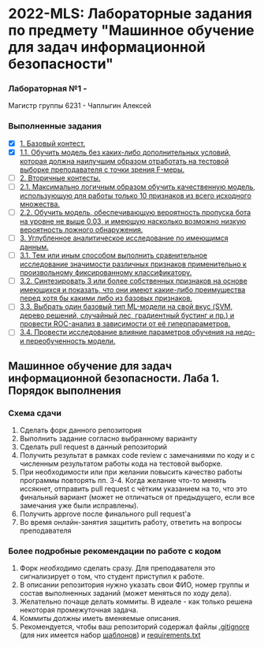# 2022-MLS: Лабораторные задания по предмету "Машинное обучение для задач информационной безопасности"
### Лабораторная №1 - 
Магистр группы 6231 - Чаплыгин Алексей

### Выполненные задания
* [x] [1. Базовый контест.]()
* [X] [1.1. Обучить модель без каких-либо дополнительных условий, которая должна наилучшим образом отработать на тестовой выборке преподавателя с точки зрения F-меры.]()
* [ ] [2. Вторичные контесты.]()
* [ ] [2.1. Максимально логичным образом обучить качественную модель, использующую для работы только 10 признаков из всего исходного множества.]()
* [ ] [2.2. Обучить модель, обеспечивающую вероятность пропуска бота на уровне не выше 0.03, и имеющую насколько возможно низкую вероятность ложного обнаружения.]()
* [ ] [3. Углубленное аналитическое исследование по имеющимся данным.]()
* [ ] [3.1. Тем или иным способом выполнить сравнительное исследование значимости различных признаков применительно к произвольному фиксированному классификатору.]()
* [ ] [3.2. Синтезировать 3 или более собственных признаков на основе имеющихся и показать, что они имеют какие-либо преимущества перед хотя бы какими либо из базовых признаков.]()
* [ ] [3.3. Выбрать один базовый тип ML-модели на свой вкус (SVM, дерево решений, случайный лес, градиентный бустинг и пр.) и провести ROC-анализ в зависимости от её гиперпараметров.]()
* [ ] [3.4. Провести исследование влияние параметров обучения на недо- и переобученность модели.]()

## Машинное обучение для задач информационной безопасности. Лаба 1. Порядок выполнения
### Схема сдачи

1. Сделать форк данного репозитория
2. Выполнить задание согласно выбранному варианту
3. Сделать pull request в данный репозиторий
4. Получить результат в рамках code review с замечаниями по коду и с численным результатом работы кода на тестовой выборке.
5. При необходимости или при желании повысить качество работы программы повторять пп. 3-4. Когда желание что-то менять иссякнет, отправить pull request с чётким указанием на то, что это финальный вариант (может не отличаться от предыдущего, если все замечания уже были исправлены).
7. Получить approve после финального pull request'а
8. Во время онлайн-занятия защитить работу, ответить на вопросы преподавателя

### Более подробные рекомендации по работе с кодом

1. Форк *необходимо* сделать сразу. Для преподавателя это сигнализирует о том, что студент приступил к работе.
2. В описании репозитория нужно указать свои ФИО, номер группы и состав выполненных заданий (может меняться по ходу дела).
3. Желательно почаще делать коммиты. В идеале - как только решена некоторая промежуточная задача.
4. Коммиты *должны* иметь вменяемые описания.
5. Рекомендуется, чтобы ваш репозиторий содержал файлы [.gitignore](https://docs.github.com/en/get-started/getting-started-with-git/ignoring-files) (для них имеется набор [шаблонов](https://github.com/github/gitignore)) и [requirements.txt](https://www.jetbrains.com/help/pycharm/managing-dependencies.html#create-requirements)
